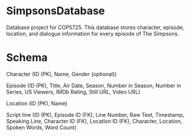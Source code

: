 # SimpsonsDatabase
Database project for COP5725. This database stores character, episode, location, and dialogue information for every episode of The Simpsons.

# Schema
Character (ID (PK), Name, Gender (optional))

Episode (ID (PK), Title, Air Date, Season, Number in Season, Number in Series, US Viewers, IMDb Rating, Still URL, Video URL)

Location (ID (PK), Name)

Script line (ID (PK), Episode ID (FK), Line Number, Raw Text, Timestamp, Speaking Line, Character ID (FK), Location ID (FK), Character, Location, Spoken Words, Word Count)
